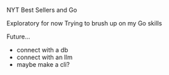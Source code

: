 NYT Best Sellers and Go

Exploratory for now
Trying to brush up on my Go skills

Future...

- connect with a db
- connect with an llm
- maybe make a cli?
